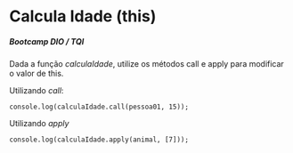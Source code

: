 # Calcula Idade (this)

##### Bootcamp DIO / TQI

Dada a função _calculaIdade_, utilize os métodos call e apply para modificar o valor de this.

Utilizando _call_:

```
console.log(calculaIdade.call(pessoa01, 15));
```

Utilizando _apply_

```
console.log(calculaIdade.apply(animal, [7]));
```
